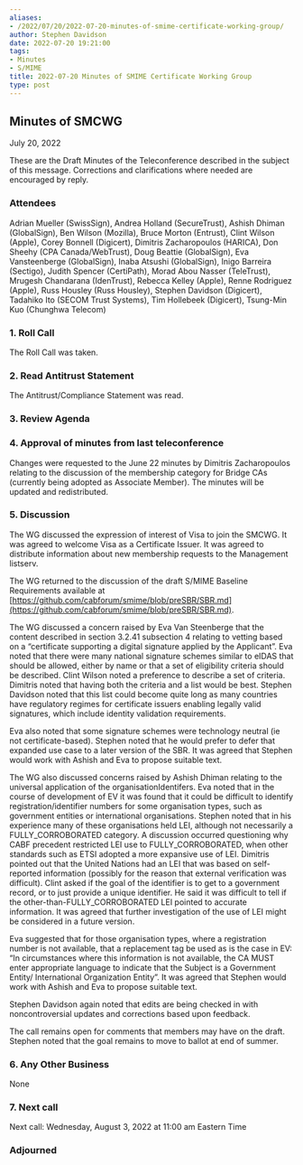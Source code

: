 ```yaml
---
aliases:
- /2022/07/20/2022-07-20-minutes-of-smime-certificate-working-group/
author: Stephen Davidson
date: 2022-07-20 19:21:00
tags:
- Minutes
- S/MIME
title: 2022-07-20 Minutes of SMIME Certificate Working Group 
type: post
---
```


## Minutes of SMCWG

July 20, 2022

These are the Draft Minutes of the Teleconference described in the subject of this message. Corrections and clarifications where needed are encouraged by reply.

### Attendees

Adrian Mueller (SwissSign), Andrea Holland (SecureTrust), Ashish Dhiman (GlobalSign), Ben Wilson (Mozilla), Bruce Morton (Entrust), Clint Wilson (Apple), Corey Bonnell (Digicert), Dimitris Zacharopoulos (HARICA), Don Sheehy (CPA Canada/WebTrust), Doug Beattie (GlobalSign), Eva Vansteenberge (GlobalSign), Inaba Atsushi (GlobalSign), Inigo Barreira (Sectigo), Judith Spencer (CertiPath), Morad Abou Nasser (TeleTrust), Mrugesh Chandarana (IdenTrust), Rebecca Kelley (Apple), Renne Rodriguez (Apple), Russ Housley (Russ Housley), Stephen Davidson (Digicert), Tadahiko Ito (SECOM Trust Systems), Tim Hollebeek (Digicert), Tsung-Min Kuo (Chunghwa Telecom)

### 1. Roll Call

The Roll Call was taken.

### 2. Read Antitrust Statement

The Antitrust/Compliance Statement was read.

### 3. Review Agenda

### 4. Approval of minutes from last teleconference

Changes were requested to the June 22 minutes by Dimitris Zacharopoulos relating to the discussion of the membership category for Bridge CAs (currently being adopted as Associate Member). The minutes will be updated and redistributed.

### 5. Discussion

The WG discussed the expression of interest of Visa to join the SMCWG. It was agreed to welcome Visa as a Certificate Issuer. It was agreed to distribute information about new membership requests to the Management listserv.

The WG returned to the discussion of the draft S/MIME Baseline Requirements available at [https://github.com/cabforum/smime/blob/preSBR/SBR.md](https://github.com/cabforum/smime/blob/preSBR/SBR.md).

The WG discussed a concern raised by Eva Van Steenberge that the content described in section 3.2.41 subsection 4 relating to vetting based on a “certificate supporting a digital signature applied by the Applicant”. Eva noted that there were many national signature schemes similar to eIDAS that should be allowed, either by name or that a set of eligibility criteria should be described. Clint Wilson noted a preference to describe a set of criteria. Dimitris noted that having both the criteria and a list would be best. Stephen Davidson noted that this list could become quite long as many countries have regulatory regimes for certificate issuers enabling legally valid signatures, which include identity validation requirements.

Eva also noted that some signature schemes were technology neutral (ie not certificate-based). Stephen noted that he would prefer to defer that expanded use case to a later version of the SBR. It was agreed that Stephen would work with Ashish and Eva to propose suitable text.

The WG also discussed concerns raised by Ashish Dhiman relating to the universal application of the organisationIdentifers. Eva noted that in the course of development of EV it was found that it could be difficult to identify registration/identifier numbers for some organisation types, such as government entities or international organisations. Stephen noted that in his experience many of these organisations held LEI, although not necessarily a FULLY_CORROBORATED category. A discussion occurred questioning why CABF precedent restricted LEI use to FULLY_CORROBORATED, when other standards such as ETSI adopted a more expansive use of LEI. Dimitris pointed out that the United Nations had an LEI that was based on self-reported information (possibly for the reason that external verification was difficult). Clint asked if the goal of the identifier is to get to a government record, or to just provide a unique identifier. He said it was difficult to tell if the other-than-FULLY_CORROBORATED LEI pointed to accurate information. It was agreed that further investigation of the use of LEI might be considered in a future version.

Eva suggested that for those organisation types, where a registration number is not available, that a replacement tag be used as is the case in EV: “In circumstances where this information is not available, the CA MUST enter appropriate language to indicate that the Subject is a Government Entity/ International Organization Entity”. It was agreed that Stephen would work with Ashish and Eva to propose suitable text.

Stephen Davidson again noted that edits are being checked in with noncontroversial updates and corrections based upon feedback.

The call remains open for comments that members may have on the draft. Stephen noted that the goal remains to move to ballot at end of summer.

### 6. Any Other Business

None

### 7. Next call

Next call: Wednesday, August 3, 2022 at 11:00 am Eastern Time

### Adjourned